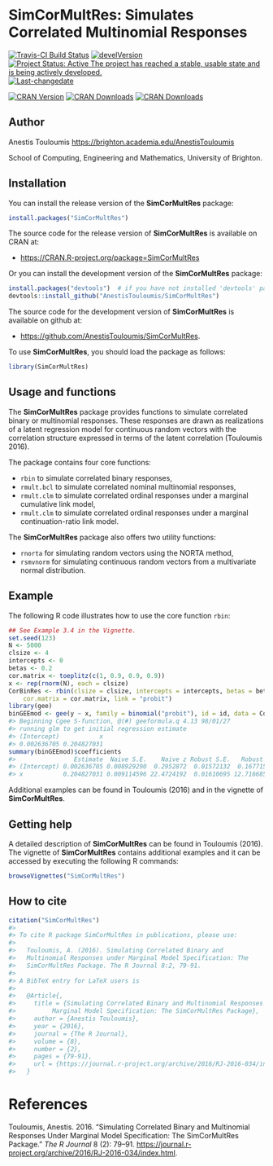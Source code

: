 <!-- README.md is generated from README.Rmd. Please edit that file -->
SimCorMultRes: Simulates Correlated Multinomial Responses
=========================================================

[![Travis-CI Build Status](https://travis-ci.org/AnestisTouloumis/SimCorMultRes.svg?branch=master)](https://travis-ci.org/AnestisTouloumis/SimCorMultRes) [![develVersion](https://img.shields.io/badge/devel%20version-1.4.6-brightgreen.svg?style=flat)](https://github.com/AnestisTouloumis/SimCorMultRes) [![Project Status: Active The project has reached a stable, usable state and is being actively developed.](http://www.repostatus.org/badges/latest/active.svg)](http://www.repostatus.org/#active) [![Last-changedate](https://img.shields.io/badge/last%20change-2017--06--19-brightgreen.svg)](/commits/master)

[![CRAN Version](http://www.r-pkg.org/badges/version/SimCorMultRes?color=blue)](https://cran.r-project.org/package=SimCorMultRes) [![CRAN Downloads](http://cranlogs.r-pkg.org/badges/grand-total/SimCorMultRes?color=blue)](http://cranlogs.r-pkg.org/badges/grand-total/SimCorMultRes) [![CRAN Downloads](http://cranlogs.r-pkg.org/badges/SimCorMultRes)](http://cran.rstudio.com/web/packages/SimCorMultRes/index.html)

Author
------

Anestis Touloumis <https://brighton.academia.edu/AnestisTouloumis>

School of Computing, Engineering and Mathematics, University of Brighton.

Installation
------------

You can install the release version of the **SimCorMultRes** package:

``` r
install.packages("SimCorMultRes")
```

The source code for the release version of **SimCorMultRes** is available on CRAN at:

-   <https://CRAN.R-project.org/package=SimCorMultRes>

Or you can install the development version of the **SimCorMultRes** package:

``` r
install.packages("devtools")  # if you have not installed 'devtools' package
devtools::install_github("AnestisTouloumis/SimCorMultRes")
```

The source code for the development version of **SimCorMultRes** is available on github at:

-   <https://github.com/AnestisTouloumis/SimCorMultRes>.

To use **SimCorMultRes**, you should load the package as follows:

``` r
library(SimCorMultRes)
```

Usage and functions
-------------------

The **SimCorMultRes** package provides functions to simulate correlated binary or multinomial responses. These responses are drawn as realizations of a latent regression model for continuous random vectors with the correlation structure expressed in terms of the latent correlation (Touloumis 2016).

The package contains four core functions:

-   `rbin` to simulate correlated binary responses,
-   `rmult.bcl` to simulate correlated nominal multinomial responses,
-   `rmult.clm` to simulate correlated ordinal responses under a marginal cumulative link model,
-   `rmult.clm` to simulate correlated ordinal responses under a marginal continuation-ratio link model.

The **SimCorMultRes** package also offers two utility functions:

-   `rnorta` for simulating random vectors using the NORTA method,
-   `rsmvnorm` for simulating continuous random vectors from a multivariate normal distribution.

Example
-------

The following R code illustrates how to use the core function `rbin`:

``` r
## See Example 3.4 in the Vignette.
set.seed(123)
N <- 5000
clsize <- 4
intercepts <- 0
betas <- 0.2
cor.matrix <- toeplitz(c(1, 0.9, 0.9, 0.9))
x <- rep(rnorm(N), each = clsize)
CorBinRes <- rbin(clsize = clsize, intercepts = intercepts, betas = betas, xformula = ~x, 
    cor.matrix = cor.matrix, link = "probit")
library(gee)
binGEEmod <- gee(y ~ x, family = binomial("probit"), id = id, data = CorBinRes$simdata)
#> Beginning Cgee S-function, @(#) geeformula.q 4.13 98/01/27
#> running glm to get initial regression estimate
#> (Intercept)           x 
#> 0.002636705 0.204827031
summary(binGEEmod)$coefficients
#>                Estimate  Naive S.E.    Naive z Robust S.E.   Robust z
#> (Intercept) 0.002636705 0.008929290  0.2952872  0.01572132  0.1677153
#> x           0.204827031 0.009114596 22.4724192  0.01610695 12.7166857
```

Additional examples can be found in Touloumis (2016) and in the vignette of **SimCorMultRes**.

Getting help
------------

A detailed description of **SimCorMultRes** can be found in Touloumis (2016). The vignette of **SimCorMultRes** contains additional examples and it can be accessed by executing the following R commands:

``` r
browseVignettes("SimCorMultRes")
```

How to cite
-----------

``` r
citation("SimCorMultRes")
#> 
#> To cite R package SimCorMultRes in publications, please use:
#> 
#>   Touloumis, A. (2016). Simulating Correlated Binary and
#>   Multinomial Responses under Marginal Model Specification: The
#>   SimCorMultRes Package. The R Journal 8:2, 79-91.
#> 
#> A BibTeX entry for LaTeX users is
#> 
#>   @Article{,
#>     title = {Simulating Correlated Binary and Multinomial Responses under 
#>          Marginal Model Specification: The SimCorMultRes Package},
#>     author = {Anestis Touloumis},
#>     year = {2016},
#>     journal = {The R Journal},
#>     volume = {8},
#>     number = {2},
#>     pages = {79-91},
#>     url = {https://journal.r-project.org/archive/2016/RJ-2016-034/index.html},
#>   }
```

References
==========

Touloumis, Anestis. 2016. “Simulating Correlated Binary and Multinomial Responses Under Marginal Model Specification: The SimCorMultRes Package.” *The R Journal* 8 (2): 79–91. <https://journal.r-project.org/archive/2016/RJ-2016-034/index.html>.
